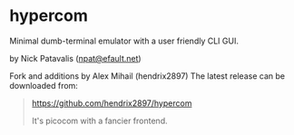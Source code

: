 # hypercom
Minimal dumb-terminal emulator with a user friendly CLI GUI.

by Nick Patavalis (npat@efault.net)

Fork and additions by Alex Mihail (hendrix2897)
The latest release can be downloaded from:

> https://github.com/hendrix2897/hypercom
>
> It's picocom with a fancier frontend.
